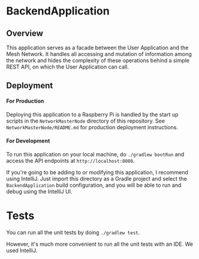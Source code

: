 # BackendApplication

## Overview

This application serves as a facade between the User Application and the Mesh Network. It handles all accessing and mutation of information among the network and hides the complexity of these operations behind a simple REST API, on which the User Application can call.

## Deployment

#### For Production

Deploying this application to a Raspberry Pi is handled by the start up scripts in the `NetworkMasterNode` directory of this repository. See `NetworkMasterNode/README.md` for production deployment instructions.

#### For Development

To run this application on your local machine, do `./gradlew bootRun` and access the API endpoints at `http://localhost:8080`.

If you're going to be adding to or modifying this application, I recommend using IntelliJ. Just import this directory as a Gradle project and select the `BackendApplication` build configuration, and you will be able to run and debug using the IntelliJ UI.

# Tests

You can run all the unit tests by doing `./gradlew test`.

However, it's much more convenient to run all the unit tests with an IDE. We used IntelliJ.

